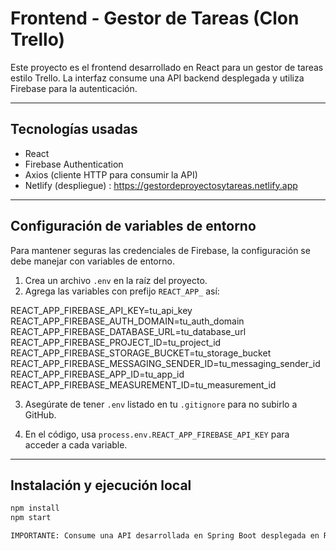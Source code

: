 # Frontend - Gestor de Tareas (Clon Trello)

Este proyecto es el frontend desarrollado en React para un gestor de tareas estilo Trello. La interfaz consume una API backend desplegada y utiliza Firebase para la autenticación.

---

## Tecnologías usadas

- React
- Firebase Authentication
- Axios (cliente HTTP para consumir la API)
- Netlify (despliegue) : https://gestordeproyectosytareas.netlify.app

---

## Configuración de variables de entorno

Para mantener seguras las credenciales de Firebase, la configuración se debe manejar con variables de entorno.

1. Crea un archivo `.env` en la raíz del proyecto.
2. Agrega las variables con prefijo `REACT_APP_` así:

REACT_APP_FIREBASE_API_KEY=tu_api_key
REACT_APP_FIREBASE_AUTH_DOMAIN=tu_auth_domain
REACT_APP_FIREBASE_DATABASE_URL=tu_database_url
REACT_APP_FIREBASE_PROJECT_ID=tu_project_id
REACT_APP_FIREBASE_STORAGE_BUCKET=tu_storage_bucket
REACT_APP_FIREBASE_MESSAGING_SENDER_ID=tu_messaging_sender_id
REACT_APP_FIREBASE_APP_ID=tu_app_id
REACT_APP_FIREBASE_MEASUREMENT_ID=tu_measurement_id


3. Asegúrate de tener `.env` listado en tu `.gitignore` para no subirlo a GitHub.

4. En el código, usa `process.env.REACT_APP_FIREBASE_API_KEY` para acceder a cada variable.

---

## Instalación y ejecución local

```bash
npm install
npm start

IMPORTANTE: Consume una API desarrollada en Spring Boot desplegada en Render y si está sin uso un tiempo prolongado entra en un estado de "pausa", así que la primera petición a la API puede que tarde un poco.
